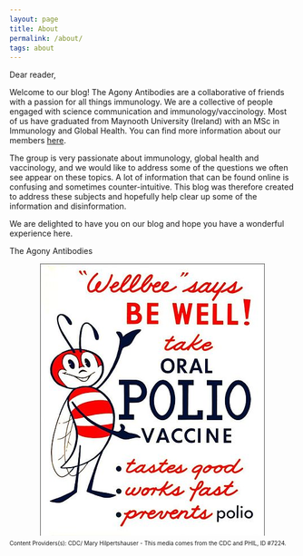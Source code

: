 ```yaml
---
layout: page
title: About 
permalink: /about/
tags: about
---
```


Dear reader,

Welcome to our blog!
The Agony Antibodies are a collaborative of friends with a passion for all things immunology. We are a collective of people engaged with science communication and immunology/vaccinology. Most of us have graduated from Maynooth University (Ireland) with an MSc in Immunology and Global Health. You can find more information about our members <a href='{{"http://agonyantibodies.github.io/people/"}}'>here</a>.

The group is very passionate about immunology, global health and vaccinology, and we would like to address some of the questions we often see appear on these topics. A lot of information that can be found online is confusing and sometimes counter-intuitive. This blog was therefore created to address these subjects and hopefully help clear up some of the information and disinformation. 

We are delighted to have you on our blog and hope you have a wonderful experience here. 

The Agony Antibodies

<center><img src="https://raw.githubusercontent.com/agonyantibodies/agonyantibodies.github.io/master/images/Well%20Bee.jpg"></center>
<font size="0.5">Content Providers(s): CDC/ Mary Hilpertshauser - This media comes from the CDC and PHIL, ID #7224.</font>
